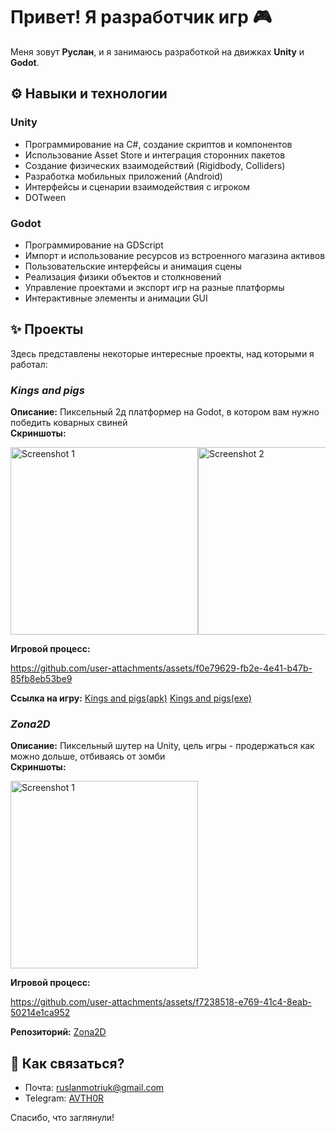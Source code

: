 <!--
**Avt0r/Avt0r** is a ✨ _special_ ✨ repository because its `README.md` (this file) appears on your GitHub profile.

Here are some ideas to get you started:

- 🔭 I’m currently working on ...
- 🌱 I’m currently learning ...
- 👯 I’m looking to collaborate on ...
- 🤔 I’m looking for help with ...
- 💬 Ask me about ...
- 📫 How to reach me: ...
- 😄 Pronouns: ...
- ⚡ Fun fact: ...
-->

# Привет! Я разработчик игр 🎮
Меня зовут **Руслан**, и я занимаюсь разработкой на движках **Unity** и **Godot**.

## ⚙️ Навыки и технологии
### Unity
- Программирование на C#, создание скриптов и компонентов
- Использование Asset Store и интеграция сторонних пакетов
- Создание физических взаимодействий (Rigidbody, Colliders)
- Разработка мобильных приложений (Android)
- Интерфейсы и сценарии взаимодействия с игроком
- DOTween
  
### Godot
- Программирование на GDScript
- Импорт и использование ресурсов из встроенного магазина активов
- Пользовательские интерфейсы и анимация сцены
- Реализация физики объектов и столкновений
- Управление проектами и экспорт игр на разные платформы
- Интерактивные элементы и анимации GUI

## ✨ Проекты

Здесь представлены некоторые интересные проекты, над которыми я работал:

### *Kings and pigs*
**Описание:** Пиксельный 2д платформер на Godot, в котором вам нужно победить коварных свиней  
**Скриншоты:**
<div style="display: flex; overflow-x: auto;">
  <img src="https://github.com/user-attachments/assets/aa9f92fe-6f16-4506-825f-2a6734ab8798" alt="Screenshot 1" width="300"/>
  <img src="https://github.com/user-attachments/assets/b0bbee78-7d80-4813-8d9f-3e0abc8e0b07" alt="Screenshot 2" width="300"/>
  
</div>

**Игровой процесс:** 

https://github.com/user-attachments/assets/f0e79629-fb2e-4e41-b47b-85fb8eb53be9

**Ссылка на игру:** 
[Kings and pigs(apk)](https://disk.yandex.ru/d/DS-wVLJD6YPrcw)
[Kings and pigs(exe)](https://disk.yandex.ru/d/UiBSeEsEblWpcA)

### *Zona2D*

**Описание:** Пиксельный шутер на Unity, цель игры - продержаться как можно дольше, отбиваясь от зомби    
**Скриншоты:**
<div style="display: flex; overflow-x: auto;">
  <img src="https://github.com/user-attachments/assets/410cdb39-dfb8-468d-aaf7-47fc55e9615b" alt="Screenshot 1" width="300"/>
</div>

**Игровой процесс:**  

https://github.com/user-attachments/assets/f7238518-e769-41c4-8eab-50214e1ca952

**Репозиторий:** [Zona2D](https://github.com/Avt0r/Zona2D)

## 📅 Как связаться?

- Почта: ruslanmotriuk@gmail.com
- Telegram: [AVTH0R](https://t.me/AVTH0R)

Спасибо, что заглянули!
